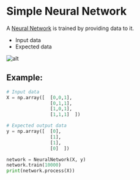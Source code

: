 # Simple Neural Network

A [Neural Network](https://fr.wikipedia.org/wiki/R%C3%A9seau_de_neurones_artificiels) is trained by providing data to it.

- Input data
- Expected data

![alt](https://upload.wikimedia.org/wikipedia/commons/thumb/3/3d/Neural_network.svg/1920px-Neural_network.svg.png)

## Example:
```python
# Input data
X = np.array([  [0,0,1],
                [0,1,1],
                [1,0,1],
                [1,1,1]  ])

# Expected output data
y = np.array([  [0],
                [1],
                [1],
                [0]  ])

network = NeuralNetwork(X, y)
network.train(10000)
print(network.process(X))
```
